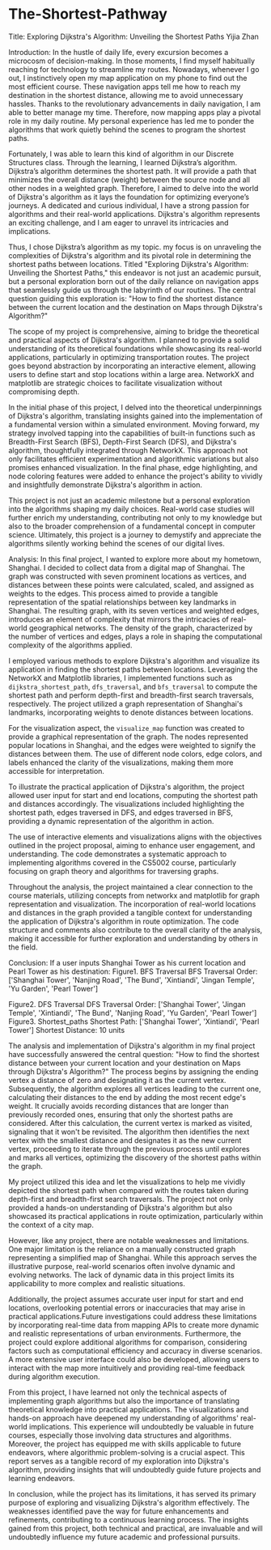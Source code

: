 # The-Shortest-Pathway
Title: Exploring Dijkstra's Algorithm: Unveiling the Shortest Paths
Yijia Zhan

Introduction:
In the hustle of daily life, every excursion becomes a microcosm of decision-making. In those moments, I find myself habitually reaching for technology to streamline my routes. Nowadays, whenever I go out, I instinctively open my map application on my phone to find out the most efficient course. These navigation apps tell me how to reach my destination in the shortest distance, allowing me to avoid unnecessary hassles. Thanks to the revolutionary advancements in daily navigation, I am able to better manage my time. Therefore, now mapping apps play a pivotal role in my daily routine. My personal experience has led me to ponder the algorithms that work quietly behind the scenes to program the shortest paths.

Fortunately, I was able to learn this kind of algorithm in our Discrete Structures class. Through the learning, I learned Dijkstra’s algorithm. Dijkstra’s algorithm determines the shortest path. It will provide a path that minimizes the overall distance (weight) between the source node and all other nodes in a weighted graph. Therefore, I aimed to delve into the world of Dijkstra's algorithm as it lays the foundation for optimizing everyone’s journeys. A dedicated and curious individual, I have a strong passion for algorithms and their real-world applications. Dijkstra's algorithm represents an exciting challenge, and I am eager to unravel its intricacies and implications.

Thus, I chose Dijkstra’s algorithm as my topic. my focus is on unraveling the complexities of Dijkstra's algorithm and its pivotal role in determining the shortest paths between locations. Titled "Exploring Dijkstra's Algorithm: Unveiling the Shortest Paths," this endeavor is not just an academic pursuit, but a personal exploration born out of the daily reliance on navigation apps that seamlessly guide us through the labyrinth of our routines. The central question guiding this exploration is: "How to find the shortest distance between the current location and the destination on Maps through Dijkstra's Algorithm?"

The scope of my project is comprehensive, aiming to bridge the theoretical and practical aspects of Dijkstra's algorithm. I planned to provide a solid understanding of its theoretical foundations while showcasing its real-world applications, particularly in optimizing transportation routes. The project goes beyond abstraction by incorporating an interactive element, allowing users to define start and stop locations within a large area. NetworkX and matplotlib are strategic choices to facilitate visualization without compromising depth.
  
In the initial phase of this project, I delved into the theoretical underpinnings of Dijkstra's algorithm, translating insights gained into the implementation of a fundamental version within a simulated environment. Moving forward, my strategy involved tapping into the capabilities of built-in functions such as Breadth-First Search (BFS), Depth-First Search (DFS), and Dijkstra's algorithm, thoughtfully integrated through NetworkX. This approach not only facilitates efficient experimentation and algorithmic variations but also promises enhanced visualization. In the final phase, edge highlighting, and node coloring features were added to enhance the project's ability to vividly and insightfully demonstrate Dijkstra's algorithm in action.

This project is not just an academic milestone but a personal exploration into the algorithms shaping my daily choices. Real-world case studies will further enrich my understanding, contributing not only to my knowledge but also to the broader comprehension of a fundamental concept in computer science. Ultimately, this project is a journey to demystify and appreciate the algorithms silently working behind the scenes of our digital lives.

Analysis:
In this final project, I wanted to explore more about my hometown, Shanghai. I decided to collect data from a digital map of Shanghai. The graph was constructed with seven prominent locations as vertices, and distances between these points were calculated, scaled, and assigned as weights to the edges. This process aimed to provide a tangible representation of the spatial relationships between key landmarks in Shanghai.
The resulting graph, with its seven vertices and weighted edges, introduces an element of complexity that mirrors the intricacies of real-world geographical networks. The density of the graph, characterized by the number of vertices and edges, plays a role in shaping the computational complexity of the algorithms applied.

I employed various methods to explore Dijkstra's algorithm and visualize its application in finding the shortest paths between locations. Leveraging the NetworkX and Matplotlib libraries, I implemented functions such as `dijkstra_shortest_path`, `dfs_traversal`, and `bfs_traversal` to compute the shortest path and perform depth-first and breadth-first search traversals, respectively. The project utilized a graph representation of Shanghai's landmarks, incorporating weights to denote distances between locations.

For the visualization aspect, the `visualize_map` function was created to provide a graphical representation of the graph. The nodes represented popular locations in Shanghai, and the edges were weighted to signify the distances between them. The use of different node colors, edge colors, and labels enhanced the clarity of the visualizations, making them more accessible for interpretation.

To illustrate the practical application of Dijkstra's algorithm, the project allowed user input for start and end locations, computing the shortest path and distances accordingly. The visualizations included highlighting the shortest path, edges traversed in DFS, and edges traversed in BFS, providing a dynamic representation of the algorithm in action.

The use of interactive elements and visualizations aligns with the objectives outlined in the project proposal, aiming to enhance user engagement, and understanding. The code demonstrates a systematic approach to implementing algorithms covered in the CS5002 course, particularly focusing on graph theory and algorithms for traversing graphs.

Throughout the analysis, the project maintained a clear connection to the course materials, utilizing concepts from networkx and matplotlib for graph representation and visualization. The incorporation of real-world locations and distances in the graph provided a tangible context for understanding the application of Dijkstra's algorithm in route optimization. The code structure and comments also contribute to the overall clarity of the analysis, making it accessible for further exploration and understanding by others in the field.

Conclusion:
If a user inputs Shanghai Tower as his current location and Pearl Tower as his destination: Figure1. BFS Traversal
BFS Traversal Order: ['Shanghai Tower', 'Nanjing Road', 'The Bund', 'Xintiandi', 'Jingan Temple', 'Yu Garden', 'Pearl Tower']
  
Figure2. DFS Traversal
 DFS Traversal Order: ['Shanghai Tower', 'Jingan Temple', 'Xintiandi', 'The Bund', 'Nanjing Road', 'Yu Garden', 'Pearl Tower']
Figure3. Shortest_paths
 Shortest Path: ['Shanghai Tower', 'Xintiandi', 'Pearl Tower'] Shortest Distance: 10 units

The analysis and implementation of Dijkstra's algorithm in my final project have successfully answered the central question: "How to find the shortest distance between your current location and your destination on Maps through Dijkstra's Algorithm?" The process begins by assigning the ending vertex a distance of zero and designating it as the current vertex. Subsequently, the algorithm explores all vertices leading to the current one, calculating their distances to the end by adding the most recent edge's weight. It crucially avoids recording distances that are longer than previously recorded ones, ensuring that only the shortest paths are considered. After this calculation, the current vertex is marked as visited, signaling that it won't be revisited. The algorithm then identifies the next vertex with the smallest distance and designates it as the new current vertex, proceeding to iterate through the previous process until explores and marks all vertices, optimizing the discovery of the shortest paths within the graph.

My project utilized this idea and let the visualizations to help me vividly depicted the shortest path when compared with the routes taken during depth-first and breadth-first search traversals. The project not only provided a hands-on understanding of Dijkstra's algorithm but also showcased its practical applications in route optimization, particularly within the context of a city map.

However, like any project, there are notable weaknesses and limitations. One major limitation is the reliance on a manually constructed graph representing a simplified map of Shanghai. While this approach serves the illustrative purpose, real-world scenarios often involve dynamic and evolving networks. The lack of dynamic data in this project limits its applicability to more complex and realistic situations. 

Additionally, the project assumes accurate user input for start and end locations, overlooking potential 
errors or inaccuracies that may arise in practical applications.Future investigations could address these limitations by incorporating real-time data from mapping APIs to create more dynamic and realistic representations of urban environments. Furthermore, the project could explore additional algorithms for comparison, considering factors such as computational efficiency and accuracy in diverse scenarios. A more extensive user interface could also be developed, allowing users to interact with the map more intuitively and providing real-time feedback during algorithm execution.

From this project, I have learned not only the technical aspects of implementing graph algorithms but also the importance of translating theoretical knowledge into practical applications. The visualizations and hands-on approach have deepened my understanding of algorithms' real-world implications. This experience will undoubtedly be valuable in future courses, especially those involving data structures and algorithms. Moreover, the project has equipped me with skills applicable to future endeavors, where algorithmic problem-solving is a crucial aspect. This report serves as a tangible record of my exploration into Dijkstra's algorithm, providing insights that will undoubtedly guide future projects and learning endeavors.

In conclusion, while the project has its limitations, it has served its primary purpose of exploring and visualizing Dijkstra's algorithm effectively. The weaknesses identified pave the way for future enhancements and refinements, contributing to a continuous learning process. The insights gained from this project, both technical and practical, are invaluable and will undoubtedly influence my future academic and professional pursuits.
